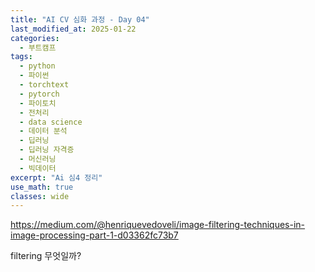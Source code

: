 ```yaml
---
title: "AI CV 심화 과정 - Day 04"
last_modified_at: 2025-01-22
categories:
  - 부트캠프
tags:
  - python
  - 파이썬
  - torchtext
  - pytorch
  - 파이토치
  - 전처리
  - data science
  - 데이터 분석
  - 딥러닝
  - 딥러닝 자격증
  - 머신러닝
  - 빅데이터
excerpt: "Ai 심4 정리"
use_math: true
classes: wide
---
```

<https://medium.com/@henriquevedoveli/image-filtering-techniques-in-image-processing-part-1-d03362fc73b7>

filtering 무엇일까?

